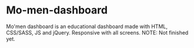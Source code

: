 # Mo-men-dashboard
Mo'men dashboard is an educational dashboard made with HTML, CSS/SASS, JS and jQuery. Responsive with all screens. NOTE: Not finished yet.
